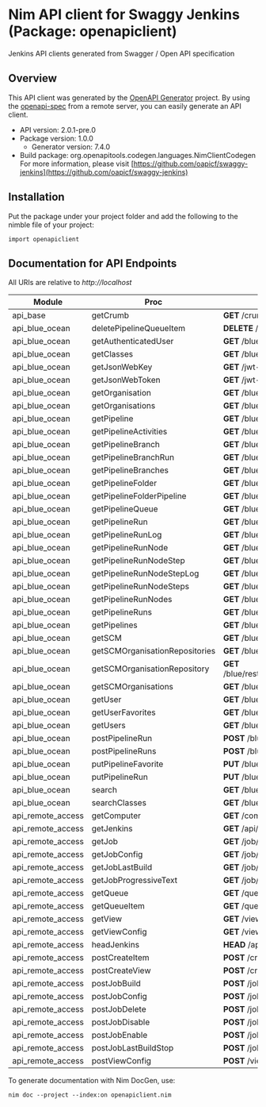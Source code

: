 # Nim API client for Swaggy Jenkins (Package: openapiclient)

Jenkins API clients generated from Swagger / Open API specification

## Overview

This API client was generated by the [OpenAPI Generator](https://openapi-generator.tech) project.  By using the [openapi-spec](https://openapis.org) from a remote server, you can easily generate an API client.

- API version: 2.0.1-pre.0
- Package version: 1.0.0
    - Generator version: 7.4.0
- Build package: org.openapitools.codegen.languages.NimClientCodegen
    For more information, please visit [https://github.com/oapicf/swaggy-jenkins](https://github.com/oapicf/swaggy-jenkins)

## Installation

Put the package under your project folder and add the following to the nimble file of your project:

```
import openapiclient
```

## Documentation for API Endpoints

All URIs are relative to *http://localhost*

Module | Proc | HTTP request | Description
------------ | ------------- | ------------- | -------------
api_base | getCrumb | **GET** /crumbIssuer/api/json | 
api_blue_ocean | deletePipelineQueueItem | **DELETE** /blue/rest/organizations/{organization}/pipelines/{pipeline}/queue/{queue} | 
api_blue_ocean | getAuthenticatedUser | **GET** /blue/rest/organizations/{organization}/user/ | 
api_blue_ocean | getClasses | **GET** /blue/rest/classes/{class} | 
api_blue_ocean | getJsonWebKey | **GET** /jwt-auth/jwks/{key} | 
api_blue_ocean | getJsonWebToken | **GET** /jwt-auth/token | 
api_blue_ocean | getOrganisation | **GET** /blue/rest/organizations/{organization} | 
api_blue_ocean | getOrganisations | **GET** /blue/rest/organizations/ | 
api_blue_ocean | getPipeline | **GET** /blue/rest/organizations/{organization}/pipelines/{pipeline} | 
api_blue_ocean | getPipelineActivities | **GET** /blue/rest/organizations/{organization}/pipelines/{pipeline}/activities | 
api_blue_ocean | getPipelineBranch | **GET** /blue/rest/organizations/{organization}/pipelines/{pipeline}/branches/{branch}/ | 
api_blue_ocean | getPipelineBranchRun | **GET** /blue/rest/organizations/{organization}/pipelines/{pipeline}/branches/{branch}/runs/{run} | 
api_blue_ocean | getPipelineBranches | **GET** /blue/rest/organizations/{organization}/pipelines/{pipeline}/branches | 
api_blue_ocean | getPipelineFolder | **GET** /blue/rest/organizations/{organization}/pipelines/{folder}/ | 
api_blue_ocean | getPipelineFolderPipeline | **GET** /blue/rest/organizations/{organization}/pipelines/{folder}/pipelines/{pipeline} | 
api_blue_ocean | getPipelineQueue | **GET** /blue/rest/organizations/{organization}/pipelines/{pipeline}/queue | 
api_blue_ocean | getPipelineRun | **GET** /blue/rest/organizations/{organization}/pipelines/{pipeline}/runs/{run} | 
api_blue_ocean | getPipelineRunLog | **GET** /blue/rest/organizations/{organization}/pipelines/{pipeline}/runs/{run}/log | 
api_blue_ocean | getPipelineRunNode | **GET** /blue/rest/organizations/{organization}/pipelines/{pipeline}/runs/{run}/nodes/{node} | 
api_blue_ocean | getPipelineRunNodeStep | **GET** /blue/rest/organizations/{organization}/pipelines/{pipeline}/runs/{run}/nodes/{node}/steps/{step} | 
api_blue_ocean | getPipelineRunNodeStepLog | **GET** /blue/rest/organizations/{organization}/pipelines/{pipeline}/runs/{run}/nodes/{node}/steps/{step}/log | 
api_blue_ocean | getPipelineRunNodeSteps | **GET** /blue/rest/organizations/{organization}/pipelines/{pipeline}/runs/{run}/nodes/{node}/steps | 
api_blue_ocean | getPipelineRunNodes | **GET** /blue/rest/organizations/{organization}/pipelines/{pipeline}/runs/{run}/nodes | 
api_blue_ocean | getPipelineRuns | **GET** /blue/rest/organizations/{organization}/pipelines/{pipeline}/runs | 
api_blue_ocean | getPipelines | **GET** /blue/rest/organizations/{organization}/pipelines/ | 
api_blue_ocean | getSCM | **GET** /blue/rest/organizations/{organization}/scm/{scm} | 
api_blue_ocean | getSCMOrganisationRepositories | **GET** /blue/rest/organizations/{organization}/scm/{scm}/organizations/{scmOrganisation}/repositories | 
api_blue_ocean | getSCMOrganisationRepository | **GET** /blue/rest/organizations/{organization}/scm/{scm}/organizations/{scmOrganisation}/repositories/{repository} | 
api_blue_ocean | getSCMOrganisations | **GET** /blue/rest/organizations/{organization}/scm/{scm}/organizations | 
api_blue_ocean | getUser | **GET** /blue/rest/organizations/{organization}/users/{user} | 
api_blue_ocean | getUserFavorites | **GET** /blue/rest/users/{user}/favorites | 
api_blue_ocean | getUsers | **GET** /blue/rest/organizations/{organization}/users/ | 
api_blue_ocean | postPipelineRun | **POST** /blue/rest/organizations/{organization}/pipelines/{pipeline}/runs/{run}/replay | 
api_blue_ocean | postPipelineRuns | **POST** /blue/rest/organizations/{organization}/pipelines/{pipeline}/runs | 
api_blue_ocean | putPipelineFavorite | **PUT** /blue/rest/organizations/{organization}/pipelines/{pipeline}/favorite | 
api_blue_ocean | putPipelineRun | **PUT** /blue/rest/organizations/{organization}/pipelines/{pipeline}/runs/{run}/stop | 
api_blue_ocean | search | **GET** /blue/rest/search/ | 
api_blue_ocean | searchClasses | **GET** /blue/rest/classes/ | 
api_remote_access | getComputer | **GET** /computer/api/json | 
api_remote_access | getJenkins | **GET** /api/json | 
api_remote_access | getJob | **GET** /job/{name}/api/json | 
api_remote_access | getJobConfig | **GET** /job/{name}/config.xml | 
api_remote_access | getJobLastBuild | **GET** /job/{name}/lastBuild/api/json | 
api_remote_access | getJobProgressiveText | **GET** /job/{name}/{number}/logText/progressiveText | 
api_remote_access | getQueue | **GET** /queue/api/json | 
api_remote_access | getQueueItem | **GET** /queue/item/{number}/api/json | 
api_remote_access | getView | **GET** /view/{name}/api/json | 
api_remote_access | getViewConfig | **GET** /view/{name}/config.xml | 
api_remote_access | headJenkins | **HEAD** /api/json | 
api_remote_access | postCreateItem | **POST** /createItem | 
api_remote_access | postCreateView | **POST** /createView | 
api_remote_access | postJobBuild | **POST** /job/{name}/build | 
api_remote_access | postJobConfig | **POST** /job/{name}/config.xml | 
api_remote_access | postJobDelete | **POST** /job/{name}/doDelete | 
api_remote_access | postJobDisable | **POST** /job/{name}/disable | 
api_remote_access | postJobEnable | **POST** /job/{name}/enable | 
api_remote_access | postJobLastBuildStop | **POST** /job/{name}/lastBuild/stop | 
api_remote_access | postViewConfig | **POST** /view/{name}/config.xml | 


To generate documentation with Nim DocGen, use:

```
nim doc --project --index:on openapiclient.nim
```
